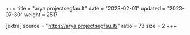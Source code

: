 +++
title = "arya.projectsegfau.lt"
date = "2023-02-01"
updated = "2023-07-30"
weight = 2517

[extra]
source = "https://arya.projectsegfau.lt/"
ratio = 73
size = 2
+++
